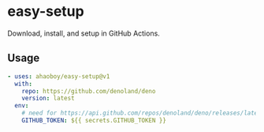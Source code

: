 # easy-setup

Download, install, and setup in GitHub Actions.

## Usage

```yaml
- uses: ahaoboy/easy-setup@v1
  with:
    repo: https://github.com/denoland/deno
    version: latest
  env:
    # need for https://api.github.com/repos/denoland/deno/releases/latest
    GITHUB_TOKEN: ${{ secrets.GITHUB_TOKEN }}
```